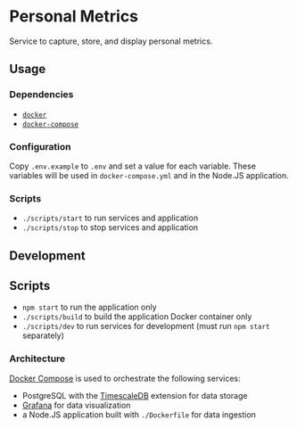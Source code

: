 # Personal Metrics

Service to capture, store, and display personal metrics.

## Usage
### Dependencies
- [`docker`](https://docs.docker.com/install/)
- [`docker-compose`](https://docs.docker.com/compose/install/)

### Configuration
Copy `.env.example` to `.env` and set a value for each variable. These variables will be used in `docker-compose.yml` and in the Node.JS application.

### Scripts
- `./scripts/start` to run services and application
- `./scripts/stop` to stop services and application

## Development
## Scripts
- `npm start` to run the application only
- `./scripts/build` to build the application Docker container only
- `./scripts/dev` to run services for development (must run `npm start` separately)

### Architecture
[Docker Compose](https://docs.docker.com/compose) is used to orchestrate the following services:
- PostgreSQL with the [TimescaleDB](https://docs.timescale.com) extension for data storage
- [Grafana](https://grafana.com/docs/) for data visualization
- a Node.JS application built with `./Dockerfile` for data ingestion
